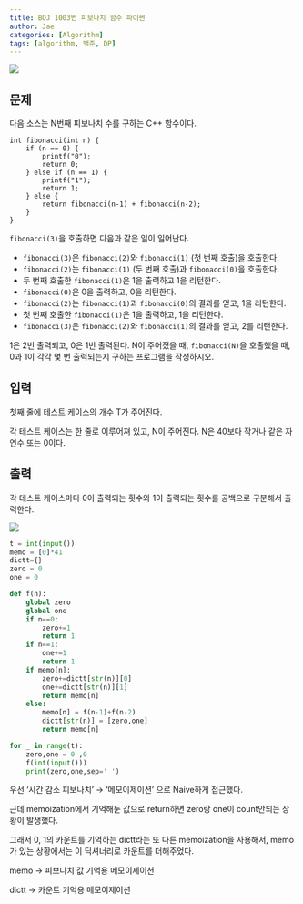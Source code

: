 ```yaml
---
title: BOJ 1003번 피보나치 함수 파이썬
author: Jae
categories: [Algorithm]
tags: [algorithm, 백준, DP]
---
```


![](https://images.velog.io/images/a87380/post/ee9edf1c-2172-4ec4-96d3-7fc5e0d12125/image.png)

## 문제

다음 소스는 N번째 피보나치 수를 구하는 C++ 함수이다.

```
int fibonacci(int n) {
    if (n == 0) {
        printf("0");
        return 0;
    } else if (n == 1) {
        printf("1");
        return 1;
    } else {
        return fibonacci(n‐1) + fibonacci(n‐2);
    }
}

```

`fibonacci(3)`을 호출하면 다음과 같은 일이 일어난다.

- `fibonacci(3)`은 `fibonacci(2)`와 `fibonacci(1)` (첫 번째 호출)을 호출한다.
- `fibonacci(2)`는 `fibonacci(1)` (두 번째 호출)과 `fibonacci(0)`을 호출한다.
- 두 번째 호출한 `fibonacci(1)`은 1을 출력하고 1을 리턴한다.
- `fibonacci(0)`은 0을 출력하고, 0을 리턴한다.
- `fibonacci(2)`는 `fibonacci(1)`과 `fibonacci(0)`의 결과를 얻고, 1을 리턴한다.
- 첫 번째 호출한 `fibonacci(1)`은 1을 출력하고, 1을 리턴한다.
- `fibonacci(3)`은 `fibonacci(2)`와 `fibonacci(1)`의 결과를 얻고, 2를 리턴한다.

1은 2번 출력되고, 0은 1번 출력된다. N이 주어졌을 때, `fibonacci(N)`을 호출했을 때, 0과 1이 각각 몇 번 출력되는지 구하는 프로그램을 작성하시오.

## 입력

첫째 줄에 테스트 케이스의 개수 T가 주어진다.

각 테스트 케이스는 한 줄로 이루어져 있고, N이 주어진다. N은 40보다 작거나 같은 자연수 또는 0이다.

## 출력

각 테스트 케이스마다 0이 출력되는 횟수와 1이 출력되는 횟수를 공백으로 구분해서 출력한다.

![](https://images.velog.io/images/a87380/post/c30df0c2-da09-422a-b885-4b1ac21e9b39/image.png)

```python
t = int(input())
memo = [0]*41
dictt={}
zero = 0
one = 0

def f(n):
    global zero
    global one
    if n==0:
        zero+=1
        return 1
    if n==1:
        one+=1
        return 1
    if memo[n]:
        zero+=dictt[str(n)][0]
        one+=dictt[str(n)][1]
        return memo[n]
    else:
        memo[n] = f(n-1)+f(n-2)
        dictt[str(n)] = [zero,one]
        return memo[n]

for _ in range(t):
    zero,one = 0 ,0
    f(int(input()))
    print(zero,one,sep=' ')
```

우선 ‘시간 감소 피보나치’ → ‘메모이제이션’ 으로 Naive하게 접근했다.

근데 memoization에서 기억해둔 값으로 return하면 zero랑 one이 count안되는 상황이 발생했다.

그래서 0, 1의 카운트를 기억하는 dictt라는 또 다른 memoization을 사용해서, memo가 있는 상황에서는 이 딕셔너리로 카운트를 더해주었다.

memo → 피보나치 값 기억용 메모이제이션

dictt → 카운트 기억용 메모이제이션
